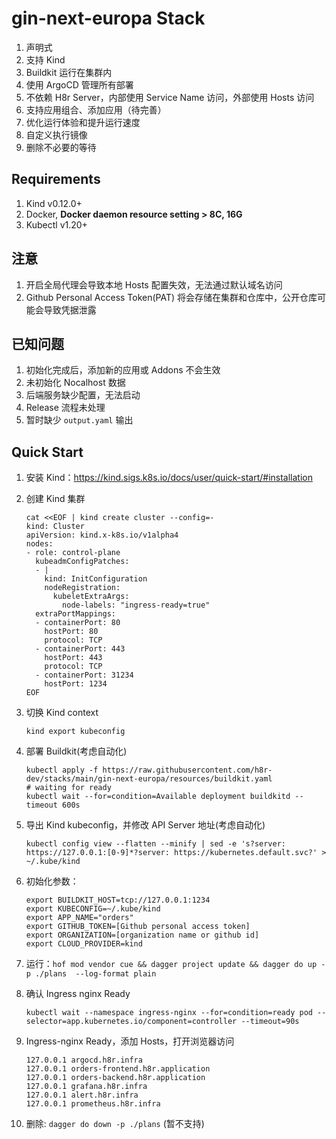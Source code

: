 # gin-next-europa Stack
1. 声明式
1. 支持 Kind
1. Buildkit 运行在集群内
1. 使用 ArgoCD 管理所有部署
1. 不依赖 H8r Server，内部使用 Service Name 访问，外部使用 Hosts 访问
1. 支持应用组合、添加应用（待完善）
1. 优化运行体验和提升运行速度
  1. 自定义执行镜像
  1. 删除不必要的等待

## Requirements

1. Kind v0.12.0+
1. Docker, **Docker daemon resource setting > 8C, 16G**
1. Kubectl v1.20+

## 注意
1. 开启全局代理会导致本地 Hosts 配置失效，无法通过默认域名访问
1. Github Personal Access Token(PAT) 将会存储在集群和仓库中，公开仓库可能会导致凭据泄露

## 已知问题
1. 初始化完成后，添加新的应用或 Addons 不会生效
1. 未初始化 Nocalhost 数据
1. 后端服务缺少配置，无法启动
1. Release 流程未处理
1. 暂时缺少 `output.yaml` 输出

## Quick Start

1. 安装 Kind：https://kind.sigs.k8s.io/docs/user/quick-start/#installation
1. 创建 Kind 集群
    ```
    cat <<EOF | kind create cluster --config=-
    kind: Cluster
    apiVersion: kind.x-k8s.io/v1alpha4
    nodes:
    - role: control-plane
      kubeadmConfigPatches:
      - |
        kind: InitConfiguration
        nodeRegistration:
          kubeletExtraArgs:
            node-labels: "ingress-ready=true"
      extraPortMappings:
      - containerPort: 80
        hostPort: 80
        protocol: TCP
      - containerPort: 443
        hostPort: 443
        protocol: TCP
      - containerPort: 31234
        hostPort: 1234
    EOF
    ```
1. 切换 Kind context
    ```
    kind export kubeconfig
    ```
1. 部署 Buildkit(考虑自动化)
    ```shell
    kubectl apply -f https://raw.githubusercontent.com/h8r-dev/stacks/main/gin-next-europa/resources/buildkit.yaml
    # waiting for ready
    kubectl wait --for=condition=Available deployment buildkitd --timeout 600s
    ```
1. 导出 Kind kubeconfig，并修改 API Server 地址(考虑自动化)
    ```shell
    kubectl config view --flatten --minify | sed -e 's?server: https://127.0.0.1:[0-9]*?server: https://kubernetes.default.svc?' > ~/.kube/kind
    ```
1. 初始化参数：

    ```shell
    export BUILDKIT_HOST=tcp://127.0.0.1:1234
    export KUBECONFIG=~/.kube/kind
    export APP_NAME="orders"
    export GITHUB_TOKEN=[Github personal access token]
    export ORGANIZATION=[organization name or github id]
    export CLOUD_PROVIDER=kind
    ```

1. 运行：`hof mod vendor cue && dagger project update && dagger do up -p ./plans  --log-format plain`

1. 确认 Ingress nginx Ready
    ```shell
    kubectl wait --namespace ingress-nginx --for=condition=ready pod --selector=app.kubernetes.io/component=controller --timeout=90s
    ```
1. Ingress-nginx Ready，添加 Hosts，打开浏览器访问
    ```shell
    127.0.0.1 argocd.h8r.infra
    127.0.0.1 orders-frontend.h8r.application
    127.0.0.1 orders-backend.h8r.application
    127.0.0.1 grafana.h8r.infra
    127.0.0.1 alert.h8r.infra
    127.0.0.1 prometheus.h8r.infra
    ```

1. 删除: `dagger do down -p ./plans` (暂不支持)